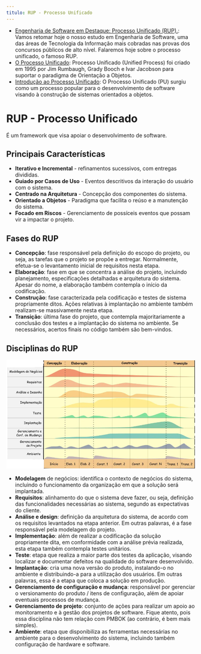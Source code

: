 ```yaml
---
titulo: RUP - Processo Unificado
---
```

- [Engenharia de Software em Destaque: Processo Unificado (RUP).](https://www.estrategiaconcursos.com.br/blog/engenharia-software-processo-unificado-rup/): Vamos retomar hoje o nosso estudo em Engenharia de Software, uma das áreas de Tecnologia da Informação mais cobradas nas provas dos concursos públicos de alto nível. Falaremos hoje sobre o processo unificado, o famoso RUP.
- [O Processo Unificado](https://medium.com/contexto-delimitado/o-processo-unificado-d102b1fc9d00): Processo Unificado (Unified Process) foi criado em 1995 por Jim Rumbaugh, Grady Booch e Ivar Jacobson para suportar o paradigma de Orientação a Objetos.
- [Introdução ao Processo Unificado](https://www.devmedia.com.br/introducao-ao-processo-unificado/3931): O Processo Unificado (PU) surgiu como um processo popular para o desenvolvimento de software visando à construção de sistemas orientados a objetos.

# RUP - Processo Unificado

É um framework que visa apoiar o desenvolvimento de software.

## Principais Características

- **Iterativo e Incremental** - refinamentos sucessivos, com entregas divididas.
- **Guiado por Casos de Uso** - Eventos descritivos da interação do usuário com o sistema.
- **Centrado na Arquitetura** - Concepção dos componentes do sistema.
- **Orientado a Objetos** - Paradigma que facilita o reúso e a manutenção do sistema.
- **Focado em Riscos** - Gerenciamento de possíceis eventos que possam vir a impactar o projeto.

## Fases do RUP

- **Concepção**: fase responsável pela definição do escopo do projeto, ou seja, as tarefas que o projeto se propõe a entregar. Normalmente, efetua-se o levantamento inicial de requisitos nesta etapa.
- **Elaboração**: fase em que se concentra a análise do projeto, incluindo planejamento, especificações detalhadas e arquitetura do sistema. Apesar do nome, a elaboração também contempla o início da codificação.
- **Construção**: fase caracterizada pela codificação e testes de sistema propriamente ditos.  Ações relativas à implantação no ambiente também realizam-se massivamente nesta etapa.
- **Transição**: última fase do projeto, que contempla majoritariamente a conclusão dos testes e a implantação do sistema no ambiente. Se necessários, acertos finais no código também são bem-vindos.

## Disciplinas do RUP

![](ciclo-de-vida-do-processo-01-rup-processo-unificado___unificado.png)

- **Modelagem** de negócios: identifica o contexto de negócios do sistema, incluindo o funcionamento da organização em que a solução será implantada.
- **Requisitos**: alinhamento do que o sistema deve fazer, ou seja, definição das funcionalidades necessárias ao sistema, segundo as expectativas do cliente.
- **Análise e design**: definição da arquitetura do sistema, de acordo com os requisitos levantados na etapa anterior. Em outras palavras, é a fase responsável pela modelagem do projeto.
- **Implementação**: além de realizar a codificação da solução propriamente dita, em conformidade com a análise prévia realizada, esta etapa também contempla testes unitários.
- **Teste**: etapa que realiza a maior parte dos testes da aplicação, visando localizar e documentar defeitos na qualidade do software desenvolvido.
- **Implantação**: cria uma nova versão do produto, instalando-o no ambiente e distribuindo-a para a utilização dos usuários. Em outras palavras, essa é a etapa que coloca a solução em produção.
- **Gerenciamento de configuração e mudança**: responsável por gerenciar o versionamento do produto / itens de configuração, além de apoiar eventuais processos de mudança.
- **Gerenciamento de projeto**: conjunto de ações para realizar um apoio ao monitoramento e à gestão dos projetos de software. Fique atento, pois essa disciplina não tem relação com PMBOK (ao contrário, é bem mais simples).
- **Ambiente**: etapa que disponibiliza as ferramentas necessárias no ambiente para o desenvolvimento do sistema, incluindo também configuração de hardware e software.
